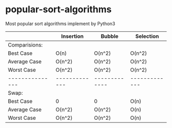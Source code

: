# popular-sort-algorithms
Most popular sort algorithms implement by Python3

|               |  Insertion  |    Bubble   |  Selection  |
|---------------|-------------|-------------|-------------|
| Comparisions: |             |             |             |
| Best Case     | O(n)        | O(n^2)      | O(n^2)      |
| Average Case  | O(n^2)      | O(n^2)      | O(n^2)      |
| Worst Case    | O(n^2)      | O(n^2)      | O(n^2)      |
|---------------|-------------|-------------|-------------|
| Swap:         |             |             |             |
| Best Case     | 0           | 0           | O(n)        |
| Average Case  | O(n^2)      | O(n^2)      | O(n)        |
| Worst Case    | O(n^2)      | O(n^2)      | O(n)        |
